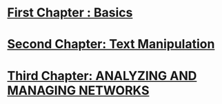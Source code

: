 
# [First Chapter : Basics](General_Basics.md)
# [Second Chapter: Text Manipulation](TEXT_MANIPULATION.md)
# [Third Chapter: ANALYZING AND MANAGING NETWORKS](ANALYZING_AND_MANAGING_NETWORKS.md)

